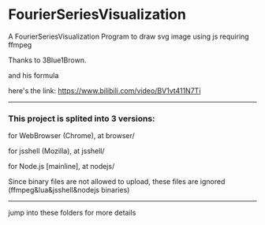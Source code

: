 # FourierSeriesVisualization
A FourierSeriesVisualization Program to draw svg image using js requiring ffmpeg

Thanks to 3Blue1Brown.

and his formula

here's the link: https://www.bilibili.com/video/BV1vt411N7Ti

***

### This project is splited into 3 versions:
for WebBrowser (Chrome), at browser/

for jsshell (Mozilla), at jsshell/

for Node.js [mainline], at nodejs/

Since binary files are not allowed to upload, these files are ignored (ffmpeg&lua&jsshell&nodejs binaries)
***
jump into these folders for more details
